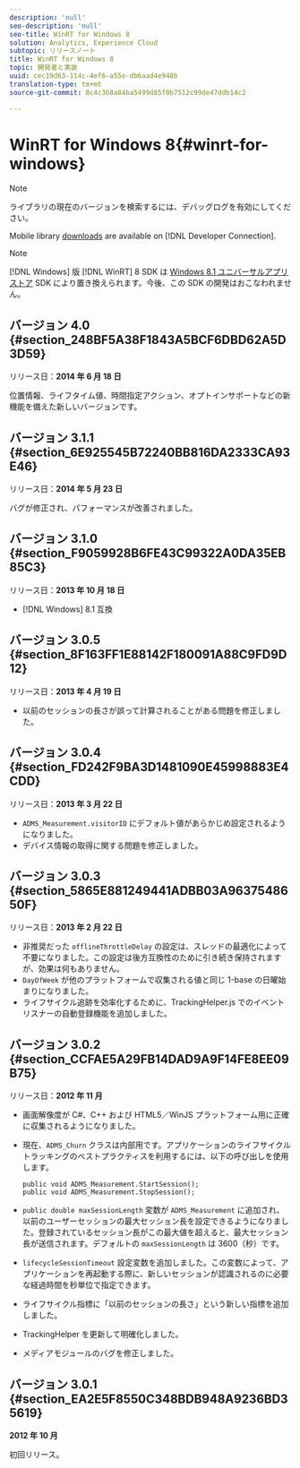 ```yaml
---
description: 'null'
seo-description: 'null'
seo-title: WinRT for Windows 8
solution: Analytics, Experience Cloud
subtopic: リリースノート
title: WinRT for Windows 8
topic: 開発者と実装
uuid: cec19d63-114c-4ef6-a55e-db6aad4e948b
translation-type: tm+mt
source-git-commit: 8c4c368a84ba5499d85f0b7512c99de47ddb14c2

---
```



# WinRT for Windows 8{#winrt-for-windows}

>[!NOTE]
>
>ライブラリの現在のバージョンを検索するには、デバッグログを有効にしてください。

Mobile library [downloads](https://marketing.adobe.com/developer/get-started/mobile/c-measuring-mobile-applications) are available on [!DNL Developer Connection].

>[!NOTE]
>
>[!DNL Windows] 版 [!DNL WinRT] 8 SDK は [Windows 8.1 ユニバーサルアプリストア](../appmeasurement-release-notes/c-release-notes-winu.md) SDK により置き換えられます。今後、この SDK の開発はおこなわれません。

## バージョン 4.0 {#section_248BF5A38F1843A5BCF6DBD62A5D3D59}

リリース日：**2014 年 6 月 18 日**

位置情報、ライフタイム値、時間指定アクション、オプトインサポートなどの新機能を備えた新しいバージョンです。

## バージョン 3.1.1 {#section_6E925545B72240BB816DA2333CA93E46}

リリース日：**2014 年 5 月 23 日**

バグが修正され、パフォーマンスが改善されました。

## バージョン 3.1.0 {#section_F9059928B6FE43C99322A0DA35EB85C3}

リリース日：**2013 年 10 月 18 日**

* [!DNL Windows] 8.1 互換

## バージョン 3.0.5 {#section_8F163FF1E88142F180091A88C9FD9D12}

リリース日：**2013 年 4 月 19 日**

* 以前のセッションの長さが誤って計算されることがある問題を修正しました。

## バージョン 3.0.4 {#section_FD242F9BA3D1481090E45998883E4CDD}

リリース日：**2013 年 3 月 22 日**

* `ADMS_Measurement.visitorID` にデフォルト値があらかじめ設定されるようになりました。
* デバイス情報の取得に関する問題を修正しました。

## バージョン 3.0.3 {#section_5865E881249441ADBB03A9637548650F}

リリース日：**2013 年 2 月 22 日**

* 非推奨だった `offlineThrottleDelay` の設定は、スレッドの最適化によって不要になりました。この設定は後方互換性のために引き続き保持されますが、効果は何もありません。
* `DayOfWeek` が他のプラットフォームで収集される値と同じ 1-base の日曜始まりになりました。
* ライフサイクル追跡を効率化するために、TrackingHelper.js でのイベントリスナーの自動登録機能を追加しました。

## バージョン 3.0.2 {#section_CCFAE5A29FB14DAD9A9F14FE8EE09B75}

リリース日：**2012 年 11 月**

* 画面解像度が C#、C++ および HTML5／WinJS プラットフォーム用に正確に収集されるようになりました。
* 現在、`ADMS_Churn` クラスは内部用です。アプリケーションのライフサイクルトラッキングのベストプラクティスを利用するには、以下の呼び出しを使用します。

   ```
   public void ADMS_Measurement.StartSession(); 
   public void ADMS_Measurement.StopSession();
   ```

* `public double maxSessionLength` 変数が `ADMS_Measurement` に追加され、以前のユーザーセッションの最大セッション長を設定できるようになりました。登録されているセッション長がこの最大値を超えると、最大セッション長が送信されます。デフォルトの `maxSessionLength` は 3600（秒）です。
* `lifecycleSessionTimeout` 設定変数を追加しました。この変数によって、アプリケーションを再起動する際に、新しいセッションが認識されるのに必要な経過時間を秒単位で指定できます。
* ライフサイクル指標に「以前のセッションの長さ」という新しい指標を追加しました。
* TrackingHelper を更新して明確化しました。
* メディアモジュールのバグを修正しました。

## バージョン 3.0.1 {#section_EA2E5F8550C348BDB948A9236BD35619}

**2012 年 10 月**

初回リリース。
